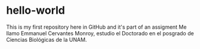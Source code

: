 # hello-world
This is my first repository here in GitHub and it's part of an assigment
Me llamo Emmanuel Cervantes Monroy, estudio el Doctorado en el posgrado de Ciencias Biológicas de la UNAM. 
